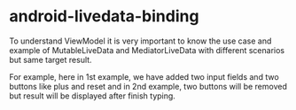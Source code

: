 # android-livedata-binding
To understand ViewModel it is very important to know the use case and example of MutableLiveData and MediatorLiveData with different scenarios but same target result.

For example, here in 1st example, we have added two input fields and two buttons like plus and reset and in 2nd example, two buttons will be removed but result will be displayed after finish typing.
